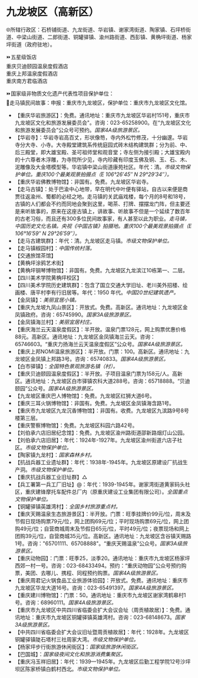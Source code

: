 # 九龙坡区（高新区）  
🌐所辖行政区：石桥铺街道、九龙街道、华岩镇、谢家湾街道、陶家镇、石坪桥街道、中梁山街道、二郎街道、铜罐驿镇、渝州路街道、西彭镇、黄桷坪街道、杨家坪街道（政府驻地）。    
  
⏩五星级饭店    
重庆贝迪颐园温泉度假酒店  
重庆上邦温泉度假酒店  
重庆南方君临酒店  
  
⏩国家级非物质文化遗产代表性项目保护单位：  
🔸走马镇民间故事：申报：重庆市九龙坡区，保护单位：重庆市九龙坡区文化馆。  
  
* 【重庆华岩旅游区】：免费。通讯地址：重庆市九龙坡区华岩村151号，重庆市九龙坡区文化和旅游发展委员会"。咨询：023-65258900。在“九龙坡区文化和旅游发展委员会”公众号可预约。*国家4A级旅游景区。*  
* 【华岩寺】：华岩寺岩高百丈，形状像笏，寺内外松竹修茂，十分幽邃。华岩寺分大寺、小寺。大寺殿堂建筑系传统庭园式砖木结构建筑群；分为前、中、后三殿堂，即大雄宝殿、圣可祖师堂和观音堂；寺左侧为接引殿；大雄宝殿内的十六尊者木浮雕，为寺院所少见，寺内珍藏有印度玉佛及铜、玉、石、木、泥雕像及大金塔模型等。华岩镇中梁山街道康苑社区。年代：清。*市级文物保护单位。重庆100个最美观景拍摄点（E 106°26′45″ N 29°29′34″）。*
* 【重庆华岩佛教博物馆】：非国有。免费。九龙坡区华岩寺。
* 【走马古镇】：处于巴渝中心地带，早在明代中叶便有驿站，自古以来便是商贾往返渝州、蜀都的必经之地。走马镇的关武庙戏楼，每个月的8号和18号，古镇的人们都会不约而同地会聚到这里，喝茶、打牌、摆摆龙门阵，但主要还是来听故事的，原来在这座古镇上，讲故事、听故事不但是一个延续了数百年的古老习俗，而且还有300多位民间故事家，有人甚至以此为职业。*走马镇，中国历史文化名镇。央视《中国古镇》拍摄地。重庆100个最美观景拍摄点（E 106°16′59″ N 29°26′59″）。*
* 【走马古建筑群】：年代：清。九龙坡区走马镇。*市级文物保护单位。*    
* 【走马镇椒园村】：*中国传统村落。*
* 【交通旅馆茶馆】
* 【黄桷坪涂鸦艺术街】
* 【黄桷坪钢琴博物馆】：非国有。免费。九龙坡区九龙滨江10栋第一、二层。
* 【四川美术学院黄桷坪校区】
* 【四川美术学院历史建筑群】：包含了国立交通大学旧址、老川美外招楼、绘画楼、唐平村李有行旧居等。年代：1950 年代。*中国20世纪建筑遗产。*    
* 【金凤镇】：*美丽宜居小镇。*
* 【重庆九龙坡九凤山景区】：开放式。免费。高新区。通讯地址：九龙坡区金凤镇政府。咨询：65745990。*国家3A级旅游景区。*  
* 【金凤镇海兰村】：*美丽宜居村庄。*
* 【重庆海兰云天温泉度假区】：半开放。温泉门票128元，网上购票优惠价格88元。高新区。通讯地址：九龙坡区金凤镇海兰云天。咨询：65746603。“重庆力扬海兰云天温泉度假区”公众号。*国家4A级旅游景区。*  
* 【重庆上邦NOMI温泉旅游区】：半开放。门票：100。高新区。通讯地址：九龙坡区金凤镇上邦路3号。咨询：65740833。*国家4A级旅游景区。*  
* 【白市驿镇】：*全国特色景观旅游名镇（村）。*
* 【重庆贝迪颐园温泉度假区】：半开放。子项目温泉门票为158元/人。高新区。通讯地址：九龙坡区白市驿镇农科大道288号。咨询：65718888。“贝迪颐园”公众号。*国家4A级旅游景区。*  
* 【九龙坡区重庆巴人博物馆】：免费。九龙坡区红狮大道6号。
* 【重庆三耳火锅博物馆】：非国有。免费。九龙坡区金凤镇海含路1号。
* 【重庆市九龙坡区九龙沉香博物馆】：非国有。收费。九龙坡区九滨路9号8号楼第三层。
* 【重庆警察博物馆】：免费。九龙坡区科园六路42号。
* 【刘伯承六店旧居纪念馆】：免费。九龙坡区渝州路街道邵新路烟灯山公园。
* 【刘伯承六店旧居】：年代：1924年-1927年。九龙坡区渝州街道六店子社区。*市级文物保护单位。*    
* 【陶家镇九龙村】：*国家森林乡村。*
* 【抗战兵器工业遗址群】：年代：1938年-1945年。九龙坡区原建设厂抗战生产洞。*市级文物保护单位。*    
* 【重庆抗战兵器工业旧址群】△
* 【兵工署第一兵工厂旧址】@：年代：1939-1945年。谢家湾街道黄家码头社区，重庆建锋摩托车配件总厂内（原重庆建设工业集团有限公司）。*全国重点文物保护单位。*
* 【铜罐驿镇英雄湾村】：*全国乡村旅游重点村。*  
* 【重庆天赐温泉生态旅游景区】：半开放。门票：旺季挂牌价99元/位，周末及节假日现场购票79元/位，网上团购69元/位；平时现场购票69元/位，网上团购49元/位；自营商城周末及节假日65元/位，平时49元/位；夜票现场和网上团购39元/位，自营商城35元/位。高新区。通讯地址：九龙坡区含谷镇天赐路1号。咨询："65701111、65708888"。“重庆天赐温泉”公众号。*国家3A级旅游景区。*  
* 【重庆动物园】：门票：旺季25，淡季20。通讯地址：重庆市九龙坡区杨家坪西郊一村一号。咨询：023-68433494。预约：“重庆动物园”公众号预约购票，美团、去哪儿、携程、同程预约购票。*国家4A级旅游景区。*  
* 【重庆周君记火锅食品工业旅游体验园】：开放式。免费。通讯地址：重庆市九龙坡区华龙大道16号。咨询：023-65491397。*国家4A级旅游景区。*  
* 【重庆建川博物馆】：门票：50。通讯地址：重庆市九龙坡区谢家湾鹤皋村1号。咨询：68960111。*国家4A级旅游景区。*  
* 【重庆市九龙坡区中共四川省临委会扩大会议会址（周贡植故居）】：免费。通讯地址：重庆市九龙坡区铜罐驿镇英雄湾村。咨询：023-68148673。*国家3A级旅游景区。*  
* 【中共四川省临委会扩大会议旧址暨周贡植故居】：年代：1928年。九龙坡区铜罐驿镇陡石塔村三社周家大湾。*市级文物保护单位。*    
* 【杨家坪步行街旅游休闲街区】：*国家级旅游休闲街区。*  
* 【巴国城】：*国家级夜间文化和旅游消费集聚区。*  
* 【重庆冯玉祥旧居】：年代：1939—1945年。九龙坡区后勤工程学院12号沙坪坝区陈家桥镇白鹤村西北。*市级文物保护单位。*  
